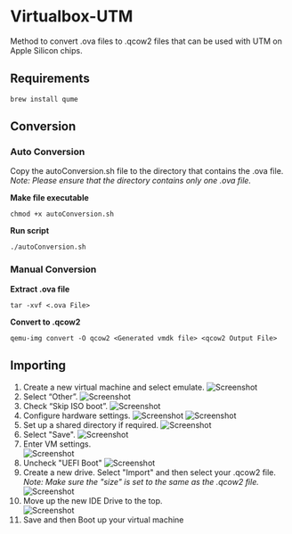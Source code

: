 # Virtualbox-UTM
Method to convert .ova files to .qcow2 files that can be used with UTM on Apple Silicon chips.

## Requirements
```
brew install qume
```

## Conversion
### Auto Conversion
Copy the autoConversion.sh file to the directory that contains the .ova file. 
*Note: Please ensure that the directory contains only one .ova file.* 

**Make file executable**
```
chmod +x autoConversion.sh
```

**Run script**
```
./autoConversion.sh
```

### Manual Conversion
__Extract .ova file__
```
tar -xvf <.ova File>
```

**Convert to .qcow2**
```
qemu-img convert -O qcow2 <Generated vmdk file> <qcow2 Output File>
```
## Importing
1. Create a new virtual machine and select emulate. 
![Screenshot](Images/img1.png)
2. Select “Other”.
![Screenshot](Images/img2.png)
3. Check “Skip ISO boot”.
![Screenshot](Images/img3.png)
4. Configure hardware settings.
![Screenshot](Images/img4.png)
![Screenshot](Images/img5.png)
5. Set up a shared directory if required. 
![Screenshot](Images/img6.png)
6. Select "Save".
![Screenshot](Images/img7.png)
7. Enter VM settings.\
![Screenshot](Images/img8.png)
8. Uncheck "UEFI Boot"
![Screenshot](Images/img9.png)
9. Create a new drive. Select "Import" and then select your .qcow2 file.
*Note: Make sure the "size" is set to the same as the .qcow2 file.* 
![Screenshot](Images/img10.png)
10. Move up the new IDE Drive to the top. \
![Screenshot](Images/img11.png)
11. Save and then Boot up your virtual machine 
